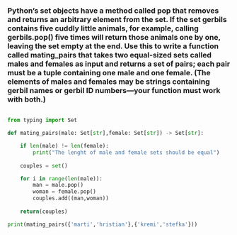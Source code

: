 ### Python’s set objects have a method called pop that removes and returns an arbitrary element from the set. If the set gerbils contains five cuddly little animals, for example, calling gerbils.pop() five times will return those animals one by one, leaving the set empty at the end. Use this to write a function called mating_pairs that takes two equal-sized sets called males and females as input and returns a set of pairs; each pair must be a tuple containing one male and one female. (The elements of males and females may be strings containing gerbil names or gerbil ID numbers—your function must work with both.)

```python 

from typing import Set

def mating_pairs(male: Set[str],female: Set[str]) -> Set[str]:

    if len(male) != len(female):
        print("The lenght of male and female sets should be equal")
    
    couples = set()

    for i in range(len(male)):
        man = male.pop()
        woman = female.pop()
        couples.add((man,woman))
        
    return(couples)

print(mating_pairs({'marti','hristian'},{'kremi','stefka'}))

```